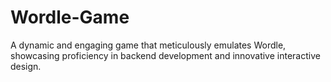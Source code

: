 # Wordle-Game
A dynamic and engaging game that meticulously emulates Wordle, showcasing proficiency in backend development and innovative interactive design.
